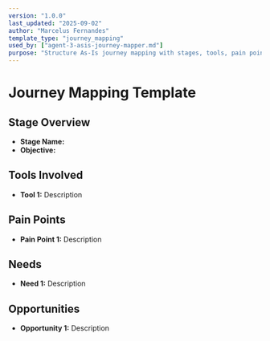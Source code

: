```yaml
---
version: "1.0.0"
last_updated: "2025-09-02"
author: "Marcelus Fernandes"
template_type: "journey_mapping"
used_by: ["agent-3-asis-journey-mapper.md"]
purpose: "Structure As-Is journey mapping with stages, tools, pain points, and opportunities"
---
```


# Journey Mapping Template

## Stage Overview
- **Stage Name:**
- **Objective:**

## Tools Involved
- **Tool 1:** Description

## Pain Points
- **Pain Point 1:** Description

## Needs
- **Need 1:** Description

## Opportunities
- **Opportunity 1:** Description
